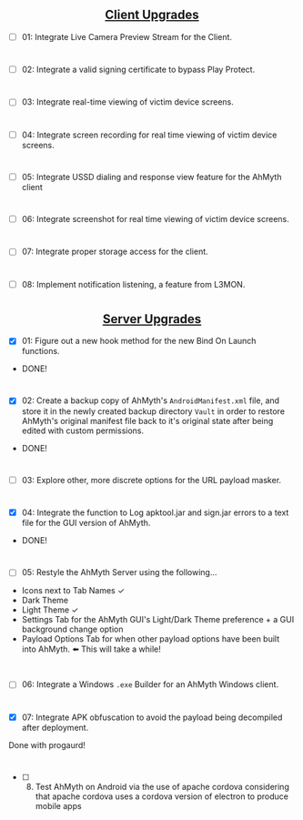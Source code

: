 ## <div align="center"><ins>Client Upgrades</ins></div>
- [ ] 01: Integrate Live Camera Preview Stream for the Client. 
#
- [ ] 02: Integrate a valid signing certificate to bypass Play Protect. 
#
- [ ] 03: Integrate real-time viewing of victim device screens.
#
- [ ] 04: Integrate screen recording for real time viewing of victim device screens.
#
- [ ] 05: Integrate USSD dialing and response view feature for the 
AhMyth client
#
- [ ] 06: Integrate screenshot for real time viewing of victim device screens.
#
- [ ] 07: Integrate proper storage access for the client.
#
- [ ] 08: Implement notification listening, a feature from L3MON.
#
## <div align="center"><ins>Server Upgrades</ins></div>

- [x] 01: Figure out a new hook method for the new Bind On Launch functions.

- DONE!
#
- [x] 02: Create a backup copy of AhMyth's `AndroidManifest.xml`
file, and store it in the newly created backup directory 
`Vault` in order to restore AhMyth's original manifest file back to 
it's original state after being edited with custom permissions.

- DONE!
#
- [ ] 03: Explore other, more discrete options for the 
URL payload masker.
#
- [x] 04: Integrate the function to Log apktool.jar and sign.jar 
errors to a text file for the GUI version of AhMyth.

- DONE!
#
- [ ] 05: Restyle the AhMyth Server using the following...
- Icons next to Tab Names ✓
- Dark Theme 
- Light Theme ✓
- Settings Tab for the AhMyth GUI's Light/Dark Theme preference + a GUI background change option
- Payload Options Tab for when other payload options have been built into AhMyth. ⬅️ This will take a while!

#
- [ ] 06: Integrate a Windows `.exe` Builder for an AhMyth Windows client.
#
- [x] 07: Integrate APK obfuscation to avoid the payload being decompiled after deployment.

Done with progaurd!
#
- [ ] 08. Test AhMyth on Android via the use of apache cordova considering that apache cordova uses a cordova version of electron to produce mobile apps
